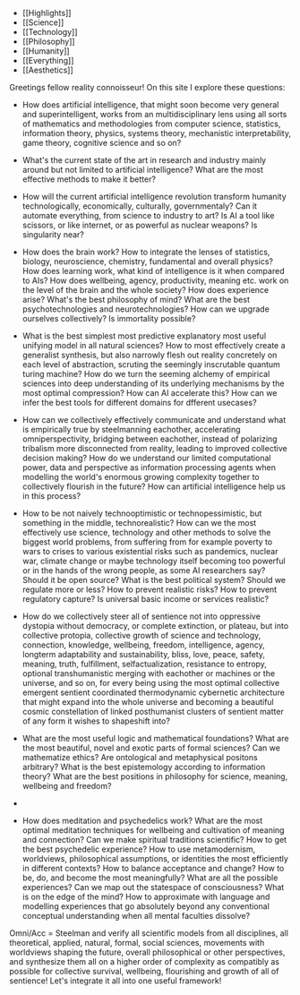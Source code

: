 - [[Highlights]]
- [[Science]]
- [[Technology]]
- [[Philosophy]] 
- [[Humanity]]
- [[Everything]]
- [[Aesthetics]]                                                                                                                                                                                                                    

Greetings fellow reality connoisseur! On this site I explore these questions:

- How does artificial intelligence, that might soon become very general and superintelligent, works from an multidisciplinary lens using all sorts of mathematics and methodologies from computer science, statistics, information theory, physics, systems theory, mechanistic interpretability, game theory, cognitive science and so on?

- What's the current state of the art in research and industry mainly around but not limited to artificial intelligence? What are the most effective methods to make it better?

- How will the current artificial intelligence revolution transform humanity technologically, economically, culturally, governmentaly? Can it automate everything, from science to industry to art? Is AI a tool like scissors, or like internet, or as powerful as nuclear weapons? Is singularity near?

  

- How does the brain work? How to integrate the lenses of statistics, biology, neuroscience, chemistry, fundamental and overall physics? How does learning work, what kind of intelligence is it when compared to AIs? How does wellbeing, agency, productivity, meaning etc. work on the level of the brain and the whole society? How does experience arise? What's the best philosophy of mind? What are the best psychotechnologies and neurotechnologies? How can we upgrade ourselves collectively? Is immortality possible?

  

- What is the best simplest most predictive explanatory most useful unifying model in all natural sciences? How to most effectively create a generalist synthesis, but also narrowly flesh out reality concretely on each level of abstraction, scruting the seemingly inscrutable quantum turing machine? How do we turn the seeming alchemy of empirical sciences into deep understanding of its underlying mechanisms by the most optimal compression? How can AI accelerate this? How can we infer the best tools for different domains for dfferent usecases?

  

- How can we collectively effectively communicate and understand what is empirically true by steelmanning eachother, accelerating omniperspectivity, bridging between eachother, instead of polarizing tribalism more disconnected from reality, leading to improved collective decision making? How do we understand our limited computational power, data and perspective as information processing agents when modelling the world's enormous growing complexity together to collectively flourish in the future? How can artificial intelligence help us in this process?

  

- How to be not naively technooptimistic or technopessimistic, but something in the middle, technorealistic? How can we the most effectively use science, technology and other methods to solve the biggest world problems, from suffering from for example poverty to wars to crises to various existential risks such as pandemics, nuclear war, climate change or maybe technology itself becoming too powerful or in the hands of the wrong people, as some AI researchers say? Should it be open source? What is the best political system? Should we regulate more or less? How to prevent realistic risks? How to prevent regulatory capture? Is universal basic income or services realistic?

- How do we collectively steer all of sentience not into oppressive dystopia without democracy, or complete extinction, or plateau, but into collective protopia, collective growth of science and technology, connection, knowledge, wellbeing, freedom, intelligence, agency, longterm adaptability and sustainability, bliss, love, peace, safety, meaning, truth, fulfillment, selfactualization, resistance to entropy, optional transhumanistic merging with eachother or machines or the universe, and so on, for every being using the most optimal collective emergent sentient coordinated thermodynamic cybernetic architecture that might expand into the whole universe and becoming a beautiful cosmic constellation of linked posthumanist clusters of sentient matter of any form it wishes to shapeshift into?

  
- What are the most useful logic and mathematical foundations? What are the most beautiful, novel and exotic parts of formal sciences? Can we mathematize ethics? Are ontological and metaphysical positons arbitrary? What is the best epistemology according to information theory? What are the best positions in philosophy for science, meaning, wellbeing and freedom? 
-

- How does meditation and psychedelics work? What are the most optimal meditation techniques for wellbeing and cultivation of meaning and connection? Can we make spiritual traditions scientific? How to get the best psychedelic experience? How to use metamodernism, worldviews, philosophical assumptions, or identities the most efficiently in different contexts? How to balance acceptance and change? How to be, do, and become the most meaningfully? What are all the possible experiences? Can we map out the statespace of consciousness? What is on the edge of the mind? How to approximate with language and modelling experiences that go absolutely beyond any conventional conceptual understanding when all mental faculties dissolve?

  


  

Omni/Acc = Steelman and verify all scientific models from all disciplines, all theoretical, applied, natural, formal, social sciences, movements with worldviews shaping the future, overall philosophical or other perspectives, and synthesize them all on a higher order of complexity as compatibly as possible for collective survival, wellbeing, flourishing and growth of all of sentience! Let's integrate it all into one useful framework! 
